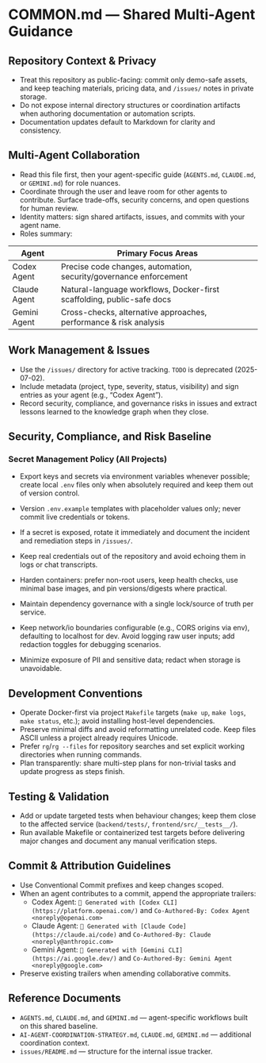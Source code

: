 # COMMON.md — Shared Multi-Agent Guidance

## Repository Context & Privacy
- Treat this repository as public-facing: commit only demo-safe assets, and keep teaching materials, pricing data, and `/issues/` notes in private storage.
- Do not expose internal directory structures or coordination artifacts when authoring documentation or automation scripts.
- Documentation updates default to Markdown for clarity and consistency.

## Multi-Agent Collaboration
- Read this file first, then your agent-specific guide (`AGENTS.md`, `CLAUDE.md`, or `GEMINI.md`) for role nuances.
- Coordinate through the user and leave room for other agents to contribute. Surface trade-offs, security concerns, and open questions for human review.
- Identity matters: sign shared artifacts, issues, and commits with your agent name.
- Roles summary:

| Agent        | Primary Focus Areas |
|--------------|---------------------|
| Codex Agent  | Precise code changes, automation, security/governance enforcement |
| Claude Agent | Natural-language workflows, Docker-first scaffolding, public-safe docs |
| Gemini Agent | Cross-checks, alternative approaches, performance & risk analysis |

## Work Management & Issues
- Use the `/issues/` directory for active tracking. `TODO` is deprecated (2025-07-02).
- Include metadata (project, type, severity, status, visibility) and sign entries as your agent (e.g., “Codex Agent”).
- Record security, compliance, and governance risks in issues and extract lessons learned to the knowledge graph when they close.

## Security, Compliance, and Risk Baseline

### Secret Management Policy (All Projects)
- Export keys and secrets via environment variables whenever possible; create local `.env` files only when absolutely required and keep them out of version control.
- Version `.env.example` templates with placeholder values only; never commit live credentials or tokens.
- If a secret is exposed, rotate it immediately and document the incident and remediation steps in `/issues/`.

- Keep real credentials out of the repository and avoid echoing them in logs or chat transcripts.
- Harden containers: prefer non-root users, keep health checks, use minimal base images, and pin versions/digests where practical.
- Maintain dependency governance with a single lock/source of truth per service.
- Keep network/io boundaries configurable (e.g., CORS origins via env), defaulting to localhost for dev. Avoid logging raw user inputs; add redaction toggles for debugging scenarios.
- Minimize exposure of PII and sensitive data; redact when storage is unavoidable.

## Development Conventions
- Operate Docker-first via project `Makefile` targets (`make up`, `make logs`, `make status`, etc.); avoid installing host-level dependencies.
- Preserve minimal diffs and avoid reformatting unrelated code. Keep files ASCII unless a project already requires Unicode.
- Prefer `rg`/`rg --files` for repository searches and set explicit working directories when running commands.
- Plan transparently: share multi-step plans for non-trivial tasks and update progress as steps finish.

## Testing & Validation
- Add or update targeted tests when behaviour changes; keep them close to the affected service (`backend/tests/`, `frontend/src/__tests__/`).
- Run available Makefile or containerized test targets before delivering major changes and document any manual verification steps.

## Commit & Attribution Guidelines
- Use Conventional Commit prefixes and keep changes scoped.
- When an agent contributes to a commit, append the appropriate trailers:
  - Codex Agent: `🤖 Generated with [Codex CLI](https://platform.openai.com/)` and `Co-Authored-By: Codex Agent <noreply@openai.com>`
  - Claude Agent: `🤖 Generated with [Claude Code](https://claude.ai/code)` and `Co-Authored-By: Claude <noreply@anthropic.com>`
  - Gemini Agent: `🤖 Generated with [Gemini CLI](https://ai.google.dev/)` and `Co-Authored-By: Gemini Agent <noreply@google.com>`
- Preserve existing trailers when amending collaborative commits.

## Reference Documents
- `AGENTS.md`, `CLAUDE.md`, and `GEMINI.md` — agent-specific workflows built on this shared baseline.
- `AI-AGENT-COORDINATION-STRATEGY.md`, `CLAUDE.md`, `GEMINI.md` — additional coordination context.
- `issues/README.md` — structure for the internal issue tracker.
